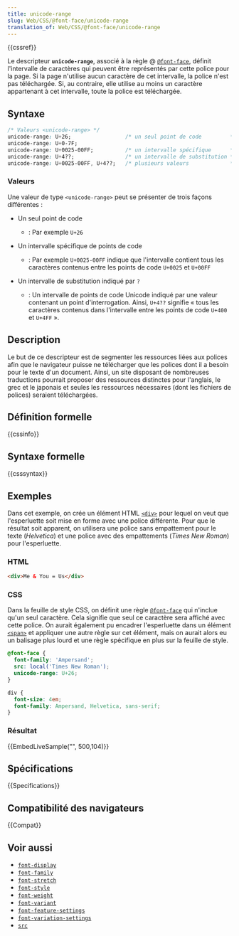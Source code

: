 ```yaml
---
title: unicode-range
slug: Web/CSS/@font-face/unicode-range
translation_of: Web/CSS/@font-face/unicode-range
---
```


{{cssref}}

Le descripteur **`unicode-range`**, associé à la règle @ [`@font-face`](/fr/docs/Web/CSS/@font-face), définit l'intervalle de caractères qui peuvent être représentés par cette police pour la page. Si la page n'utilise aucun caractère de cet intervalle, la police n'est pas téléchargée. Si, au contraire, elle utilise au moins un caractère appartenant à cet intervalle, toute la police est téléchargée.

## Syntaxe

```css
/* Valeurs <unicode-range> */
unicode-range: U+26;                 /* un seul point de code         */
unicode-range: U+0-7F;
unicode-range: U+0025-00FF;          /* un intervalle spécifique      */
unicode-range: U+4??;                /* un intervalle de substitution */
unicode-range: U+0025-00FF, U+4??;   /* plusieurs valeurs             */
```

### Valeurs

Une valeur de type `<unicode-range>` peut se présenter de trois façons différentes&nbsp;:

- Un seul point de code

  - : Par exemple `U+26`

- Un intervalle spécifique de points de code

  - : Par exemple `U+0025-00FF` indique que l'intervalle contient tous les caractères contenus entre les points de code `U+0025` et `U+00FF`

- Un intervalle de substitution indiqué par `?`

  - : Un intervalle de points de code Unicode indiqué par une valeur contenant un point d'interrogation. Ainsi, `U+4??` signifie «&nbsp;tous les caractères contenus dans l'intervalle entre les points de code `U+400` et `U+4FF`&nbsp;».

## Description

Le but de ce descripteur est de segmenter les ressources liées aux polices afin que le navigateur puisse ne télécharger que les polices dont il a besoin pour le texte d'un document. Ainsi, un site disposant de nombreuses traductions pourrait proposer des ressources distinctes pour l'anglais, le grec et le japonais et seules les ressources nécessaires (dont les fichiers de polices) seraient téléchargées.

## Définition formelle

{{cssinfo}}

## Syntaxe formelle

{{csssyntax}}

## Exemples

Dans cet exemple, on crée un élément HTML [`<div>`](/fr/docs/Web/HTML/Element/div) pour lequel on veut que l'esperluette soit mise en forme avec une police différente. Pour que le résultat soit apparent, on utilisera une police sans empattement pour le texte (_Helvetica_) et une police avec des empattements (_Times New Roman_) pour l'esperluette.

### HTML

```html
<div>Me & You = Us</div>
```

### CSS

Dans la feuille de style CSS, on définit une règle [`@font-face`](/fr/docs/Web/CSS/@font-face) qui n'inclue qu'un seul caractère. Cela signifie que seul ce caractère sera affiché avec cette police. On aurait également pu encadrer l'esperluette dans un élément [`<span>`](/fr/docs/Web/HTML/Element/span) et appliquer une autre règle sur cet élément, mais on aurait alors eu un balisage plus lourd et une règle spécifique en plus sur la feuille de style.

```css
@font-face {
  font-family: 'Ampersand';
  src: local('Times New Roman');
  unicode-range: U+26;
}

div {
  font-size: 4em;
  font-family: Ampersand, Helvetica, sans-serif;
}
```

### Résultat

{{EmbedLiveSample("", 500,104)}}

## Spécifications

{{Specifications}}

## Compatibilité des navigateurs

{{Compat}}

## Voir aussi

- [`font-display`](/fr/docs/Web/CSS/@font-face/font-display)
- [`font-family`](/fr/docs/Web/CSS/@font-face/font-family)
- [`font-stretch`](/fr/docs/Web/CSS/@font-face/font-stretch)
- [`font-style`](/fr/docs/Web/CSS/@font-face/font-style)
- [`font-weight`](/fr/docs/Web/CSS/@font-face/font-weight)
- [`font-variant`](/fr/docs/Web/CSS/@font-face/font-variant)
- [`font-feature-settings`](/fr/docs/Web/CSS/font-feature-settings)
- [`font-variation-settings`](/fr/docs/Web/CSS/@font-face/font-variation-settings)
- [`src`](/fr/docs/Web/CSS/@font-face/src)
